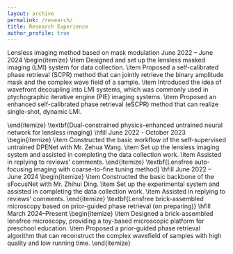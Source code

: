 ```yaml
---
layout: archive
permalink: /research/
title: Research Experience
author_profile: true
---
```


Lensless imaging method based on mask modulation June 2022 – June 2024 
\begin{itemize}
    \item Designed and set up the lensless masked imaging (LMI) system for data collection.
    \item Proposed a self-calibrated phase retrieval (SCPR) method that can jointly retrieve the binary amplitude mask and the complex wave field of a sample.
    \item Introduced the idea of wavefront decoupling into LMI systems, which was commonly used in ptychographic iterative engine (PIE) imaging systems.
    \item Proposed an enhanced self-calibrated phase retrieval (eSCPR) method that can realize single-shot, dynamic LMI.
    
\end{itemize}
\textbf{Dual-constrained physics-enhanced untrained neural network for lensless imaging} \hfill June 2022 - October 2023 
\begin{itemize}
    \item Constructed the basic workflow of the self-supervised untrained DPENet with Mr. Zehua Wang.
    \item Set up the lensless imaging system and assisted in completing the data collection work.
    \item Assisted in replying to reviews' comments.
\end{itemize}
\textbf{Lensfree auto-focusing imaging with coarse-to-fine tuning method} \hfill June 2022 – June 2024 
\begin{itemize}
    \item Constructed the basic backbone of the sFocusNet with Mr. Zhihui Ding.
    \item Set up the experimental system and assisted in completing the data collection work.
    \item Assisted in replying to reviews' comments.
\end{itemize}
\textbf{Lensfree brick-assembled microscopy based on prior-guided phase retrieval (on preparing)} \hfill March 2024–Present 
\begin{itemize}
    \item Designed a brick-assembled lensfree microscopy, providing a toy-based microscopic platform for preschool education.
    \item Proposed a prior-guided phase retrieval algorithm that can reconstruct the complex wavefield of samples with high quality and low running time.
\end{itemize}



